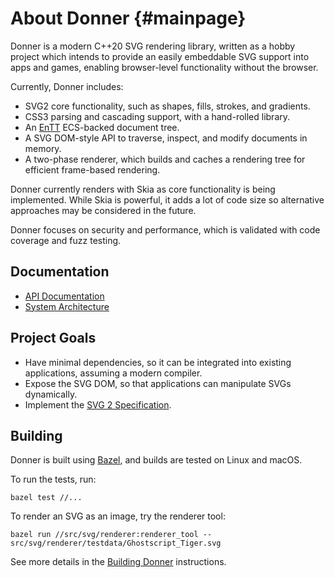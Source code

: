 # About Donner {#mainpage}

Donner is a modern C++20 SVG rendering library, written as a hobby project which intends to provide an easily embeddable SVG support into apps and games, enabling browser-level functionality without the browser.

Currently, Donner includes:
- SVG2 core functionality, such as shapes, fills, strokes, and gradients.
- CSS3 parsing and cascading support, with a hand-rolled library.
- An [EnTT](https://github.com/skypjack/entt) ECS-backed document tree.
- A SVG DOM-style API to traverse, inspect, and modify documents in memory.
- A two-phase renderer, which builds and caches a rendering tree for efficient frame-based rendering.

Donner currently renders with Skia as core functionality is being implemented.  While Skia is powerful, it adds a lot of code size so alternative approaches may be considered in the future.

Donner focuses on security and performance, which is validated with code coverage and fuzz testing.

## Documentation

- [API Documentation](namespaces.html)
- [System Architecture](architecture.md)

## Project Goals

- Have minimal dependencies, so it can be integrated into existing applications, assuming a modern compiler.
- Expose the SVG DOM, so that applications can manipulate SVGs dynamically.
- Implement the [SVG 2 Specification](https://www.w3.org/TR/SVG2/).

## Building

Donner is built using [Bazel](https://bazel.build/), and builds are tested on Linux and macOS.

To run the tests, run:
```
bazel test //...
```

To render an SVG as an image, try the renderer tool:
```
bazel run //src/svg/renderer:renderer_tool -- src/svg/renderer/testdata/Ghostscript_Tiger.svg
```

See more details in the [Building Donner](internal/building.md) instructions.
